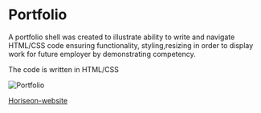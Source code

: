 # Portfolio
A portfolio shell was created to illustrate ability to write and navigate HTML/CSS code ensuring functionality, styling,resizing in order to display work for future employer by demonstrating competency.

The code is written in HTML/CSS

![Portfolio](assets/images/Horiseonthumbnail.PNG)

[Horiseon-website](https://robumana.github.io/HoriseonRefactor)
